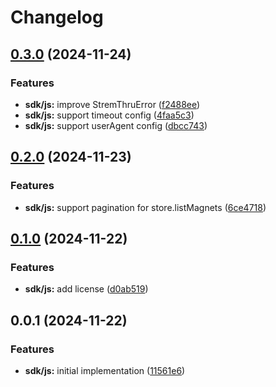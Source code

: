 # Changelog

## [0.3.0](https://github.com/MunifTanjim/stremthru/compare/sdk-js-0.2.0...sdk-js-0.3.0) (2024-11-24)


### Features

* **sdk/js:** improve StremThruError ([f2488ee](https://github.com/MunifTanjim/stremthru/commit/f2488eeb5e95d6e171d7dae735d6752448ab5421))
* **sdk/js:** support timeout config ([4faa5c3](https://github.com/MunifTanjim/stremthru/commit/4faa5c3569171ef8b4530bffffd5e49caa258e9a))
* **sdk/js:** support userAgent config ([dbcc743](https://github.com/MunifTanjim/stremthru/commit/dbcc743d90629776374fb6ad361ead84304cd536))

## [0.2.0](https://github.com/MunifTanjim/stremthru/compare/sdk-js-0.1.0...sdk-js-0.2.0) (2024-11-23)


### Features

* **sdk/js:** support pagination for store.listMagnets ([6ce4718](https://github.com/MunifTanjim/stremthru/commit/6ce4718dffda204807d783291327b98fae42b5a9))

## [0.1.0](https://github.com/MunifTanjim/stremthru/compare/sdk-js-0.0.1...sdk-js-0.1.0) (2024-11-22)


### Features

* **sdk/js:** add license ([d0ab519](https://github.com/MunifTanjim/stremthru/commit/d0ab519051df0f6580dca0cf421d8f27f3912060))

## 0.0.1 (2024-11-22)


### Features

* **sdk/js:** initial implementation ([11561e6](https://github.com/MunifTanjim/stremthru/commit/11561e6b5166a6fc751cac7a82655cba1df60d3e))
